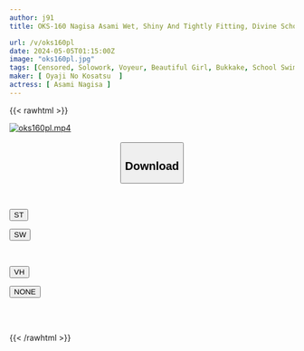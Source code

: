 ```yaml
---
author: j91
title: OKS-160 Nagisa Asami Wet, Shiny And Tightly Fitting, Divine School Swimsuit. Enjoy The Cute Girl's School Swimsuit! Starting With Secretly Filmed Changing, You Can Enjoy Close-ups Of Small Breasts, Big Breasts, Shaved Pussies, Hairy Pussies, Hairy Armpits, Lotion Soap Play, And School Swimsuit Bukkake, All While Fully Clothed.

url: /v/oks160pl
date: 2024-05-05T01:15:00Z
image: "oks160pl.jpg"
tags: [Censored, Solowork, Voyeur, Beautiful Girl, Bukkake, School Swimsuit, Lotion, Close Up	]
maker: [ Oyaji No Kosatsu  ]
actress: [ Asami Nagisa ]
---
```



{{< rawhtml >}}

<div class="video" data-videoid="Dk7Z7XzO7AUkkPY">
    <a href="javascript:;">
        <img src="/v/oks160pl/oks160pl.jpg" width="WIDTH" height="HEIGHT" alt="oks160pl.mp4" loading="lazy">
    </a>
</div>

<script type="text/javascript" src="https://j91.asia/asset/on-demand-st.js"></script>

<br>
  <link rel="stylesheet" href="https://j91.asia/asset/bs5.css">
  
  <center>
  <button class="btn btn-primary" type="button" data-bs-toggle="collapse" data-bs-target=".multi-collapse" aria-expanded="false" aria-controls="multiCollapseExample1 multiCollapseExample2"><h2>Download</h2></button></center>
</p>
<div class="row">
  <div class="col">
    <div class="collapse multi-collapse" id="multiCollapseExample1">
      <div class="card card-body">
	      	      <br>
<div class="buttons">  
<p><a href="https://streamtape.to/v/Dk7Z7XzO7AUkkPY" target="_blank"><button class="btn-hover color-3"><i class="fa fa-download"></i> ST</button></a></p>
<p><a href="https://asnwish.com/6pxq9p59uai4" target="_blank"><button class="btn-hover color-2"><i class="fa fa-download"></i> SW</button></a></p></div>
    </div>
  </div>
</div>
  <div class="col">
    <div class="collapse multi-collapse" id="multiCollapseExample2">
      <div class="card card-body">
	      <br>
<div class="buttons">
<p><a href="https://vidhidevip.com/file/wcpx3bfnzu58"><button class="btn-hover color-8"><i class="fa fa-download"></i> VH</button></a></p>
<p><a href="javascript:;"><button class="btn-hover color-9"><i class="fa fa-download"></i> NONE</button></a></p></div>
<br><br>
      </div>
    </div>
  </div>
</div>

{{< /rawhtml >}}